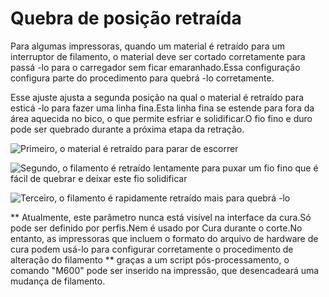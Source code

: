 Quebra de posição retraída
====
Para algumas impressoras, quando um material é retraído para um interruptor de filamento, o material deve ser cortado corretamente para passá -lo para o carregador sem ficar emaranhado.Essa configuração configura parte do procedimento para quebrá -lo corretamente.

Esse ajuste ajusta a segunda posição na qual o material é retraído para esticá -lo para fazer uma linha fina.Esta linha fina se estende para fora da área aquecida no bico, o que permite esfriar e solidificar.O fio fino e duro pode ser quebrado durante a próxima etapa da retração.

![Primeiro, o material é retraído para parar de escorrer](../../../articles/images/filament_switch_anti_ooze.svg)

![Segundo, o filamento é retraído lentamente para puxar um fio fino que é fácil de quebrar e deixar este fio solidificar](../../../articles/images/filament_switch_break_preparation.svg)

![Terceiro, o filamento é rapidamente retraído mais para quebrá -lo](../../../articles/images/filament_switch_break.svg)

** Atualmente, este parâmetro nunca está visível na interface da cura.Só pode ser definido por perfis.Nem é usado por Cura durante o corte.No entanto, as impressoras que incluem o formato do arquivo de hardware de cura podem usá-lo para configurar corretamente o procedimento de alteração do filamento ** graças a um script pós-processamento, o comando "M600" pode ser inserido na impressão, que desencadeará uma mudança de filamento.